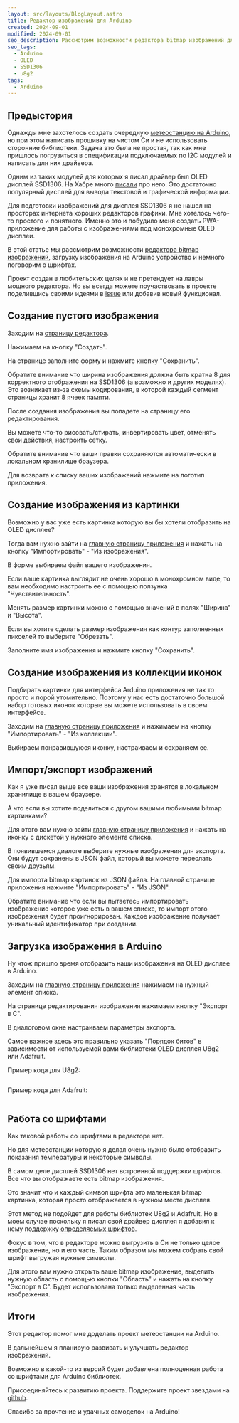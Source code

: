 ```yaml
---
layout: src/layouts/BlogLayout.astro
title: Редактор изображений для Arduino
created: 2024-09-01
modified: 2024-09-01
seo_description: Рассмотрим возможности редактора bitmap изображений для Arduino
seo_tags:
  - Arduino
  - OLED
  - SSD1306
  - u8g2
tags:
  - Arduino
---
```


## Предыстория

Однажды мне захотелось создать очередную [метеостанцию на Arduino](https://github.com/pkolt/avr_meteo_station), но при этом написать прошивку на чистом Си и не использовать сторонние библиотеки. Задача это была не простая, так как мне пришлось погрузиться в спецификации подключаемых по I2C модулей и написать для них драйвера.

Одним из таких модулей для которых я писал драйвер был OLED дисплей SSD1306. На Хабре много [писали](https://habr.com/ru/articles/741164/) про него. Это достаточно популярный дисплей для вывода текстовой и графической информации.

Для подготовки изображений для дисплея SSD1306 я не нашел на просторах интернета хороших редакторов графики. Мне хотелось чего-то простого и понятного. Именно это и побудило меня создать PWA-приложение для работы с изображениями под монохромные OLED дисплеи.

В этой статье мы рассмотрим возможности [редактора bitmap изображений](https://github.com/pkolt/bitmap_editor), загрузку изображения на Arduino устройство и немного поговорим о шрифтах.

Проект создан в любительских целях и не претендует на лавры мощного редактора. Но вы всегда можете поучаствовать в проекте поделившись своими идеями в [issue](https://github.com/pkolt/bitmap_editor/issues) или добавив новый функционал.

## Создание пустого изображения

Заходим на [страницу редактора](https://pkolt.github.io/bitmap_editor/). 

Нажимаем на кнопку "Создать". 

На странице заполните форму и нажмите кнопку "Сохранить".

Обратите внимание что ширина изображения должна быть кратна 8 для корректного отображения на SSD1306 (а возможно и других моделях). Это возникает из-за схемы кодирования, в которой каждый сегмент страницы хранит 8 ячеек памяти.

После создания изображения вы попадете на страницу его редактирования.

Вы можете что-то рисовать/стирать, инвертировать цвет, отменять свои действия, настроить сетку.

Обратите внимание что ваши правки сохраняются автоматически в локальном хранилище браузера.

Для возврата к списку ваших изображений нажмите на логотип приложения.

## Создание изображения из картинки

Возможно у вас уже есть картинка которую вы бы хотели отобразить на OLED дисплее?

Тогда вам нужно зайти на [главную страницу приложения](https://pkolt.github.io/bitmap_editor/) и нажать на кнопку "Импортировать" - "Из изображения".

В форме выбираем файл вашего изображения.

Если ваше картинка выглядит не очень хорошо в монохромном виде, то вам необходимо настроить ее с помощью ползунка "Чувствительность".

Менять размер картинки можно с помощью значений в полях "Ширина" и "Высота".

Если вы хотите сделать размер изображения как контур заполненных пикселей то выберите "Обрезать".

Заполните имя изображения и нажмите кнопку "Сохранить".

## Создание изображения из коллекции иконок

Подбирать картинки для интерфейса Arduino приложения не так то просто и порой утомительно. 
Поэтому у нас есть достаточно большой набор готовых иконок которые вы можете использовать в своем интерфейсе.

Заходим на [главную страницу приложения](https://pkolt.github.io/bitmap_editor/) и нажимаем на кнопку "Импортировать" - "Из коллекции".

Выбираем понравившуюся иконку, настраиваем и сохраняем ее.

## Импорт/экспорт изображений

Как я уже писал выше все ваши изображения хранятся в локальном хранилище в вашем браузере.

А что если вы хотите поделиться с другом вашими любимыми bitmap картинками?

Для этого вам нужно зайти [главную страницу приложения](https://pkolt.github.io/bitmap_editor/) и нажать на иконку с дискетой у нужного элемента списка.

В появившемся диалоге выберите нужные изображения для экспорта. Они будут сохранены в JSON файл, который вы можете переслать своим друзьям.

Для импорта bitmap картинок из JSON файла. На главной странице приложения нажмите "Импортировать" - "Из JSON".

Обратите внимание что если вы пытаетесь импортировать изображение которое уже есть в вашем списке, то импорт этого изображения будет проигнорирован. Каждое изображение получает уникальный идентификатор при создании.

## Загрузка изображения в Arduino

Ну чтож пришло время отобразить наши изображения на OLED дисплее в Arduino.

Заходим на [главную страницу приложения](https://pkolt.github.io/bitmap_editor/) нажимаем на нужный элемент списка.

На странице редактирования изображения нажимаем кнопку "Экспорт в C".

В диалоговом окне настраиваем параметры экспорта.

Самое важное здесь это правильно указать "Порядок битов" в зависимости от используемой вами библиотеки OLED дисплея U8g2 или Adafruit.

Пример кода для U8g2:

```c

```

Пример кода для Adafruit:

```c

```

## Работа со шрифтами

Как таковой работы со шрифтами в редакторе нет.

Но для метеостанции которую я делал очень нужно было отобразить показания температуры и некоторые символы.

В самом деле дисплей SSD1306 нет встроенной поддержки шрифтов. Все что вы отображаете есть bitmap изображения.

Это значит что и каждый символ шрифта это маленькая bitmap картинка, которая просто отображается в нужном месте дисплея.

Этот метод не подойдет для работы библиотек U8g2 и Adafruit. Но в моем случае поскольку я писал свой драйвер дисплея я добавил к нему поддержку [определяемых шрифтов](https://github.com/pkolt/avr_meteo_station/blob/master/lib/fonts/numeric_font.h).

Фокус в том, что в редакторе можно выгрузить в Си не только целое изображение, но и его часть. Таким образом мы можем собрать свой шрифт выгружая нужные символы.

Для этого вам нужно открыть ваше bitmap изображение, выделить нужную область с помощью кнопки "Область" и нажать на кнопку "Экспорт в С". Будет использована только выделенная часть изображения.

##  Итоги

Этот редактор помог мне доделать проект метеостанции на Arduino.

В дальнейшем я планирую развивать и улучшать редактор изображений.

Возможно в какой-то из версий будет добавлена полноценная работа со шрифтами для Arduino библиотек.

Присоединяйтесь к развитию проекта. Поддержите проект звездами на [github](https://github.com/pkolt/bitmap_editor).

Спасибо за прочтение и удачных самоделок на Arduino!
